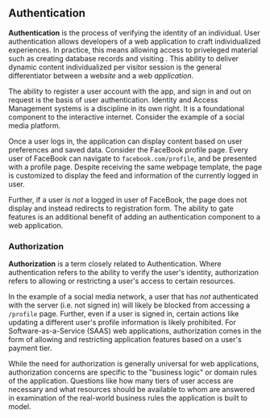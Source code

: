 ## Authentication
**Authentication** is the process of verifying the identity of an individual. User authentication allows developers of a web application to craft individualized experiences. In practice, this means allowing access to priveleged material such as creating database records and visiting . This ability to deliver dynamic content individualized per visitor session is the general differentiator between a web*site* and a web *application*.

The ability to register a user account with the app, and sign in and out on request is the basis of user authentication. Identity and Access Management systems is a discipline in its own right. It is a foundational component to the interactive internet. Consider the example of a social media platform.

Once a user logs in, the application can display content based on user preferences and saved data. Consider the FaceBook profile page. Every user of FaceBook can navigate to `facebook.com/profile`, and be presented with a profile page. Despite receiving the same webpage template, the page is customized to display the feed and information of the currently logged in user.

Further, if a user *is not* a logged in user of FaceBook, the page does not display and instead redirects to registration form. The ability to gate features is an additional benefit of adding an authentication component to a web application.

### Authorization
**Authorization** is a term closely related to Authentication. Where authentication refers to the ability to verify the user's identity, authorization refers to allowing or restricting a user's access to certain resources.

In the example of a social media network, a user that has *not* authenticated with the server (i.e. not signed in) will likely be blocked from accessing a `/profile` page. Further, even if a user is signed in, certain actions like updating a different user's profile information is likely prohibited. For Software-as-a-Service (SAAS) web applications, authorization comes in the form of allowing and restricting application features based on a user's payment tier.

While the need for authorization is generally universal for web applications, authorization concerns are specific to the "business logic" or domain rules of the application. Questions like how many tiers of user access are necessary and what resources should be available to whom are answered in examination of the real-world business rules the application is built to model.